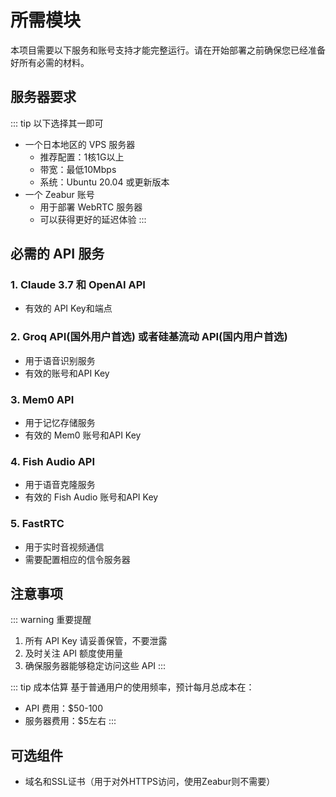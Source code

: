 # 所需模块

本项目需要以下服务和账号支持才能完整运行。请在开始部署之前确保您已经准备好所有必需的材料。

## 服务器要求

::: tip 以下选择其一即可
- 一个日本地区的 VPS 服务器
  - 推荐配置：1核1G以上
  - 带宽：最低10Mbps
  - 系统：Ubuntu 20.04 或更新版本
- 一个 Zeabur 账号
  - 用于部署 WebRTC 服务器
  - 可以获得更好的延迟体验
:::

## 必需的 API 服务

### 1. Claude 3.7 和 OpenAI API
- 有效的 API Key和端点

### 2. Groq API(国外用户首选) 或者硅基流动 API(国内用户首选)
- 用于语音识别服务
- 有效的账号和API Key

### 3. Mem0 API
- 用于记忆存储服务
- 有效的 Mem0 账号和API Key

### 4. Fish Audio API
- 用于语音克隆服务
- 有效的 Fish Audio 账号和API Key

### 5. FastRTC
- 用于实时音视频通信
- 需要配置相应的信令服务器

## 注意事项

::: warning 重要提醒
1. 所有 API Key 请妥善保管，不要泄露
2. 及时关注 API 额度使用量
3. 确保服务器能够稳定访问这些 API
:::

::: tip 成本估算
基于普通用户的使用频率，预计每月总成本在：
- API 费用：$50-100
- 服务器费用：$5左右
:::

## 可选组件

- 域名和SSL证书（用于对外HTTPS访问，使用Zeabur则不需要）
